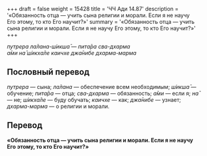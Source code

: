 +++
draft = false
weight = 15428
title = 'ЧЧ Ади 14.87'
description = '«Обязанность отца — учить сына религии и морали. Если я не научу Его этому, то кто Его научит?»'
summary = '«Обязанность отца — учить сына религии и морали. Если я не научу Его этому, то кто Его научит?»'
+++

_путрера ла̄лана-ш́икша̄ — пита̄ра сва-дхарма  
а̄ми на̄ ш́икха̄ле каичхе джа̄нибе дхарма-марма_

## Пословный перевод

_путрера_ — сына; _ла̄лана_ — обеспечение всем необходимым; _ш́икша̄_ — обучение; _пита̄ра_ — отца; _сва_\-_дхарма_ — обязанность; _а̄ми_ — если я; _на̄_ — не; _ш́икха̄ле_ — буду обучать; _каичхе_ — как; _джа̄нибе_ — узнает; _дхарма_\-_марма_ — о религии и морали.

## Перевод

**«Обязанность отца — учить сына религии и морали. Если я не научу Его этому, то кто Его научит?»**
